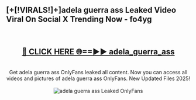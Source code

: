 <h2>[+[!VIRALS!]+]adela guerra ass Leaked Video Viral On Social X Trending Now - fo4yg</h2>
<br>
<div align="center">
<h2><a href="https://libra.edu.pl?adela_guerra_ass" rel="nofollow">🔴 CLICK HERE 🌐==►► adela_guerra_ass</a></h2>
<br>
Get adela guerra ass OnlyFans leaked all content. Now you can access all videos and pictures of adela guerra ass OnlyFans. New Updated Files 2025!
<br>
<br>
<a href="https://libra.edu.pl?adela_guerra_ass" rel="nofollow" data-target="animated-image.originalLink"><img src="https://i.ibb.co.com/WyWwxjT/player-gif2.gif" alt="adela guerra ass Leaked OnlyFans" style="max-width: 100%; display: inline-block;" data-target="animated-image.originalImage"></a>
</div>
<br>
